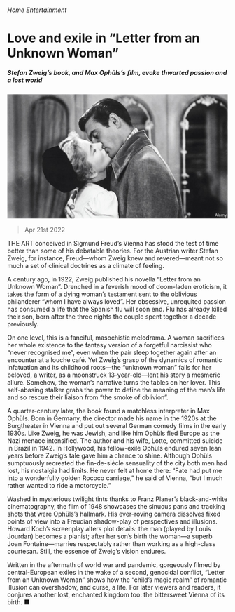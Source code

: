 ###### Home Entertainment

# Love and exile in “Letter from an Unknown Woman” 

##### Stefan Zweig’s book, and Max Ophüls’s film, evoke thwarted passion and a lost world 

![image](images/20220423_CUP002_0.jpg) 

> Apr 21st 2022 

THE ART conceived in Sigmund Freud’s Vienna has stood the test of time better than some of his debatable theories. For the Austrian writer Stefan Zweig, for instance, Freud—whom Zweig knew and revered—meant not so much a set of clinical doctrines as a climate of feeling.

A century ago, in 1922, Zweig published his novella “Letter from an Unknown Woman”. Drenched in a feverish mood of doom-laden eroticism, it takes the form of a dying woman’s testament sent to the oblivious philanderer “whom I have always loved”. Her obsessive, unrequited passion has consumed a life that the Spanish flu will soon end. Flu has already killed their son, born after the three nights the couple spent together a decade previously.


On one level, this is a fanciful, masochistic melodrama. A woman sacrifices her whole existence to the fantasy version of a forgetful narcissist who “never recognised me”, even when the pair sleep together again after an encounter at a louche café. Yet Zweig’s grasp of the dynamics of romantic infatuation and its childhood roots—the “unknown woman” falls for her beloved, a writer, as a moonstruck 13-year-old—lent his story a mesmeric allure. Somehow, the woman’s narrative turns the tables on her lover. This self-abasing stalker grabs the power to define the meaning of the man’s life and so rescue their liaison from “the smoke of oblivion”.

A quarter-century later, the book found a matchless interpreter in Max Ophüls. Born in Germany, the director made his name in the 1920s at the Burgtheater in Vienna and put out several German comedy films in the early 1930s. Like Zweig, he was Jewish, and like him Ophüls fled Europe as the Nazi menace intensified. The author and his wife, Lotte, committed suicide in Brazil in 1942. In Hollywood, his fellow-exile Ophüls endured seven lean years before Zweig’s tale gave him a chance to shine. Although Ophüls sumptuously recreated the fin-de-siècle sensuality of the city both men had lost, his nostalgia had limits. He never felt at home there: “Fate had put me into a wonderfully golden Rococo carriage,” he said of Vienna, “but I much rather wanted to ride a motorcycle.”

Washed in mysterious twilight tints thanks to Franz Planer’s black-and-white cinematography, the film of 1948 showcases the sinuous pans and tracking shots that were Ophüls’s hallmark. His ever-roving camera dissolves fixed points of view into a Freudian shadow-play of perspectives and illusions. Howard Koch’s screenplay alters plot details: the man (played by Louis Jourdan) becomes a pianist; after her son’s birth the woman—a superb Joan Fontaine—marries respectably rather than working as a high-class courtesan. Still, the essence of Zweig’s vision endures.

Written in the aftermath of world war and pandemic, gorgeously filmed by central-European exiles in the wake of a second, genocidal conflict, “Letter from an Unknown Woman” shows how the “child’s magic realm” of romantic illusion can overshadow, and curse, a life. For later viewers and readers, it conjures another lost, enchanted kingdom too: the bittersweet Vienna of its birth. ■

